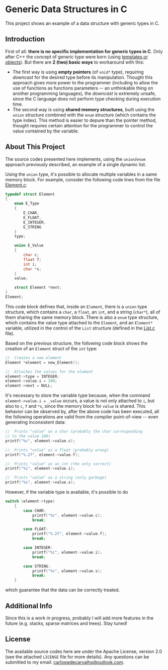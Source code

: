 # Generic Data Structures in C

This project shows an example of a data structure with generic types in C.

## Introduction

First of all: **there is no specific implementation for generic types in C**. Only after C++ the concept of generic type were born (using [templates or objects](https://web.eecs.utk.edu/~bvz/cs365/notes/generic-types.html)). But there are **2 (two) basic ways** to workaround with this:

 - The first way is using **empty pointers** (of `void*` type), requiring _downcast_ for the desired type before its manipulation. Thought this approach gives more power to the programmer (including to allow the use of functions as functions parameters -- an unthinkable thing on another programming languages), the _downcast_ is extremely unsafe, since the C language does not perform type checking during execution time.
 - The second way is using **shared memory structures**, built using the `union` structure combined with the `enum` structure (which contains the type index). This method is easier to depure than the pointer method, thought requires certain attention for the programmer to control the value contained by the variable.

## About This Project

The source codes presented here implements, using the `union`/`enum` approach previously described, an example of a single dynamic list.

Using the `union` type, it's possible to allocate multiple variables in a same memory block. For example, consider the following code lines from the file [Element.c](libraries/Element.c):

```C
typedef struct Element
{
    enum E_Type
    {
        E_CHAR,
        E_FLOAT,
        E_INTEGER,
        E_STRING
    }
    type;

    union E_Value
    {
        char c;
        float f;
        int i;
        char *s;
    }
    value;

    struct Element *next;
}
Element;
```

This code block defines that, inside an `Element`, there is a `union` type structure, which contains a `char`, a `float`, an `int`, and a string (`char*`), all of them sharing the same memory block. There is also a `enum` type structure, which contains the value type attached to the `Element`, and an `Element*` variable, utilized in the control of the `List` structure (defined in the [List.c](libraries/List.c) file).

Based on the previous structure, the following code block shows the creation of an `Element` struct of the `int` type:

```C
//  Creates a new element
Element *element = new_Element();

//  Attaches the values for the element
element->type = INTEGER;
element->value.i = 100;
element->next = NULL;
```

It's necessary to store the variable type because, when the command `element->value.i = _value` occurs, a value is not only attached to `i`, but also to `c`, `f`  and `*s`, since the memory block for `value` is shared. This behavior can be observed by, after the above code has been executed, all the following operations are valid from the compiler point-of-view -- even generating inconsistent data:

```C
//  Prints "value" as a char (probably the char corresponding
// to the value 100)
printf("%c", element->value.c);

//  Prints "value" as a float (probably wrong)
printf("%.2f", element->value.f);

//  Prints "value" as an int (the only correct)
printf("%i", element->value.i);

//  Prints "value" as a string (only garbage)
printf("%s", element->value.s);
```

However, if the variable type is available, it's possible to do

```C
switch (element->type)
    {
        case CHAR:
            printf("%c", element->value.c);
            break;

        case FLOAT:
            printf("%.2f", element->value.f);
            break;

        case INTEGER:
            printf("%i", element->value.i);
            break;

        case STRING:
            printf("%s", element->value.s);
            break;
    }
```

which guarantee that the data can be correctly treated.

## Additional Info

Since this is a work in progress, probably I will add more features in the future (e.g. stacks, sparse matrices and trees). Stay tuned!

## License

The available source codes here are under the Apache License, version 2.0 (see the attached `LICENSE` file for more details). Any questions can be submitted to my email: carloswdecarvalho@outlook.com.